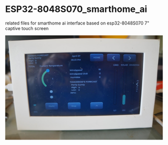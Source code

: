 # ESP32-8048S070_smarthome_ai

related files for  smarthome ai interface based on esp32-8048S070 7" captive touch screen


![image](https://github.com/krywenko/ESP32-8048S070_smarthome_ai/blob/main/21598340934c9f54280f2e72e3fea447b7695a84_2_1035x687.jpeg)
